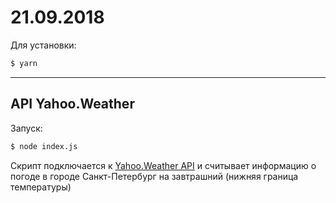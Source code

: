 # 21.09.2018

Для установки:

```bash
$ yarn
```

---

## API Yahoo.Weather

Запуск:

```bash
$ node index.js
```

Скрипт подключается к [Yahoo.Weather API](https://developer.yahoo.com/weather/?guccounter=1) и считывает информацию о погоде в городе Санкт-Петербург на завтрашний (нижняя граница температуры)
